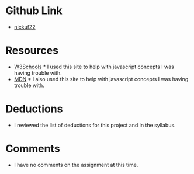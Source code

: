 # Github Link
- [nickuf22](https://github.com/nickuf22/hw_javascript_uptgrow_nicholas.git)

# Resources
- [W3Schools](https://www.w3schools.com/js/js_function_parameters.asp)
		* I used this site to help with javascript concepts I was having trouble with.
- [MDN](https://developer.mozilla.org/en-US/docs/Web/JavaScript/Reference/Functions/arguments/callee)
		* I also used this site to help with javascript concepts I was having trouble with.

# Deductions
* I reviewed the list of deductions for this project and in the syllabus.

# Comments
* I have no comments on the assignment at this time.
